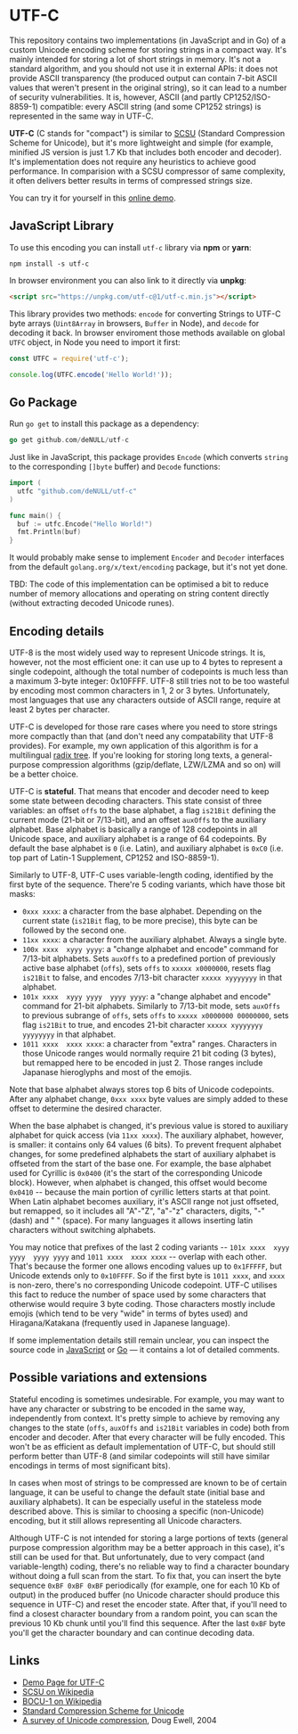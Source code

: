 # UTF-C

This repository contains two implementations (in JavaScript and in Go) of a custom Unicode encoding scheme for storing strings in a compact way. It's mainly intended for storing a lot of short strings in memory. It's not a standard algorithm, and you should not use it in external APIs: it does not provide ASCII transparency (the produced output can contain 7-bit ASCII values that weren't present in the original string), so it can lead to a number of security vulnerabilities. It is, however, ASCII (and partly CP1252/ISO-8859-1) compatible: every ASCII string (and some CP1252 strings) is represented in the same way in UTF-C.

**UTF-C** (C stands for "compact") is similar to [SCSU](https://en.wikipedia.org/wiki/Standard_Compression_Scheme_for_Unicode) (Standard Compression Scheme for Unicode), but it's more lightweight and simple (for example, minified JS version is just 1.7 Kb that includes both encoder and decoder). It's implementation does not require any heuristics to achieve good performance. In comparision with a SCSU compressor of same complexity, it often delivers better results in terms of compressed strings size.

You can try it for yourself in this [online demo](https://denull.github.io/utf-c/).

## JavaScript Library

To use this encoding you can install `utf-c` library via **npm** or **yarn**:

```
npm install -s utf-c
```

In browser environment you can also link to it directly via **unpkg**:

```html
<script src="https://unpkg.com/utf-c@1/utf-c.min.js"></script>
```

This library provides two methods: `encode` for converting Strings to UTF-C byte arrays (`Uint8Array` in browsers, `Buffer` in Node), and `decode` for decoding it back. In browser enviroment those methods available on global `UTFC` object, in Node you need to import it first:

```js
const UTFC = require('utf-c');

console.log(UTFC.encode('Hello World!'));
```

## Go Package

Run `go get` to install this package as a dependency:

```go
go get github.com/deNULL/utf-c
```

Just like in JavaScript, this package provides `Encode` (which converts `string` to the corresponding `[]byte` buffer) and `Decode` functions:

```go
import (
  utfc "github.com/deNULL/utf-c"
)

func main() {
  buf := utfc.Encode("Hello World!")
  fmt.Println(buf)
}
```

It would probably make sense to implement `Encoder` and `Decoder` interfaces from the default `golang.org/x/text/encoding` package, but it's not yet done.

TBD: The code of this implementation can be optimised a bit to reduce number of memory allocations and operating on string content directly (without extracting decoded Unicode runes).

## Encoding details

UTF-8 is the most widely used way to represent Unicode strings. It is, however, not the most efficient one: it can use up to 4 bytes to represent a single codepoint, although the total number of codepoints is much less than a maximum 3-byte integer: 0x10FFFF. UTF-8 still tries not to be too wasteful by encoding most common characters in 1, 2 or 3 bytes. Unfortunately, most languages that use any characters outside of ASCII range, require at least 2 bytes per character.

UTF-C is developed for those rare cases where you need to store strings more compactly than that (and don't need any compatability that UTF-8 provides). For example, my own application of this algorithm is for a multilingual [radix tree](https://en.wikipedia.org/wiki/Radix_tree). If you're looking for storing long texts, a general-purpose compression algorithms (gzip/deflate, LZW/LZMA and so on) will be a better choice.

UTF-C is **stateful**. That means that encoder and decoder need to keep some state between decoding characters. This state consist of three variables: an offset `offs` to the base alphabet, a flag `is21Bit` defining the current mode (21-bit or 7/13-bit), and an offset `auxOffs` to the auxiliary alphabet. Base alphabet is basically a range of 128 codepoints in all Unicode space, and auxiliary alphabet is a range of 64 codepoints. By default the base alphabet is `0` (i.e. Latin), and auxiliary alphabet is `0xC0` (i.e. top part of Latin-1 Supplement, CP1252 and ISO-8859-1).

Similarly to UTF-8, UTF-C uses variable-length coding, identified by the first byte of the sequence. There're 5 coding variants, which have those bit masks:

* `0xxx xxxx`: a character from the base alphabet. Depending on the current state (`is21Bit` flag, to be more precise), this byte can be followed by the second one.
* `11xx xxxx`: a character from the auxiliary alphabet. Always a single byte.
* `100x xxxx  xyyy yyyy`: a "change alphabet and encode" command for 7/13-bit alphabets. Sets `auxOffs` to a predefined portion of previously active base alphabet (`offs`), sets `offs` to `xxxxx x0000000`, resets flag `is21Bit` to false, and encodes 7/13-bit character `xxxxx xyyyyyyy` in that alphabet.
* `101x xxxx  xyyy yyyy  yyyy yyyy`: a "change alphabet and encode" command for 21-bit alphabets. Similarly to 7/13-bit mode, sets `auxOffs` to previous subrange of `offs`, sets `offs` to `xxxxx x0000000 00000000`, sets flag `is21Bit` to true, and encodes 21-bit character `xxxxx xyyyyyyy yyyyyyyy` in that alphabet.
* `1011 xxxx  xxxx xxxx`: a character from "extra" ranges. Characters in those Unicode ranges would normally require 21 bit coding (3 bytes), but remapped here to be encoded in just 2. Those ranges include Japanase hieroglyphs and most of the emojis.

Note that base alphabet always stores top 6 bits of Unicode codepoints. After any alphabet change, `0xxx xxxx` byte values are simply added to these offset to determine the desired character.

When the base alphabet is changed, it's previous value is stored to auxiliary alphabet for quick access (via `11xx xxxx`). The auxiliary alphabet, however, is smaller: it contains only 64 values (6 bits). To prevent frequent alphabet changes, for some predefined alphabets the start of auxiliary alphabet is offseted from the start of the base one. For example, the base alphabet used for Cyrillic is `0x0400` (it's the start of the corresponding Unicode block). However, when alphabet is changed, this offset would become `0x0410` -- because the main portion of cyrillic letters starts at that point. When Latin alphabet becomes auxiliary, it's ASCII range not just offseted, but remapped, so it includes all "A"-"Z", "a"-"z" characters, digits, "-" (dash) and " " (space). For many languages it allows inserting latin characters without switching alphabets.

You may notice that prefixes of the last 2 coding variants -- `101x xxxx  xyyy yyyy  yyyy yyyy` and `1011 xxxx  xxxx xxxx` -- overlap with each other. That's because the former one allows encoding values up to `0x1FFFFF`, but Unicode extends only to `0x10FFFF`. So if the first byte is `1011 xxxx`, and `xxxx` is non-zero, there's no corresponding Unicode codepoint. UTF-C utilises this fact to reduce the number of space used by some characters that otherwise would require 3 byte coding. Those characters mostly include emojis (which tend to be very "wide" in terms of bytes used) and Hiragana/Katakana (frequently used in Japanese language).

If some implementation details still remain unclear, you can inspect the source code in [JavaScript](https://github.com/deNULL/utf-c/blob/master/js/utf-c.js) or [Go](https://github.com/deNULL/utf-c/blob/master/go/utfc.go) — it contains a lot of detailed comments.

## Possible variations and extensions

Stateful encoding is sometimes undesirable. For example, you may want to have any character or substring to be encoded in the same way, independently from context. It's pretty simple to achieve by removing any changes to the state (`offs`, `auxOffs` and `is21Bit` variables in code) both from encoder and decoder. After that every character will be fully encoded. This won't be as efficient as default implementation of UTF-C, but should still perform better than UTF-8 (and similar codepoints will still have similar encodings in terms of most significant bits).

In cases when most of strings to be compressed are known to be of certain language, it can be useful to change the default state (initial base and auxiliary alphabets). It can be especially useful in the stateless mode described above. This is similar to choosing a specific (non-Unicode) encoding, but it still allows representing all Unicode characters.

Although UTF-C is not intended for storing a large portions of texts (general purpose compression algorithm may be a better approach in this case), it's still can be used for that. But unfortunately, due to very compact (and variable-length) coding, there's no reliable way to find a character boundary without doing a full scan from the start. To fix that, you can insert the byte sequence `0xBF 0xBF 0xBF` periodically (for example, one for each 10 Kb of output) in the produced buffer (no Unicode character should produce this sequence in UTF-C) and reset the encoder state. After that, if you'll need to find a closest character boundary from a random point, you can scan the previous 10 Kb chunk until you'll find this sequence. After the last `0xBF` byte you'll get the character boundary and can continue decoding data.

## Links

* [Demo Page for UTF-C](https://denull.github.io/utf-c/)
* [SCSU on Wikipedia](https://en.wikipedia.org/wiki/Standard_Compression_Scheme_for_Unicode)
* [BOCU-1 on Wikipedia](https://en.wikipedia.org/wiki/Binary_Ordered_Compression_for_Unicode)
* [Standard Compression Scheme for Unicode](https://www.unicode.org/reports/tr6/tr6-4.html)
* [A survey of Unicode compression](http://ewellic.org/compression.html), Doug Ewell, 2004